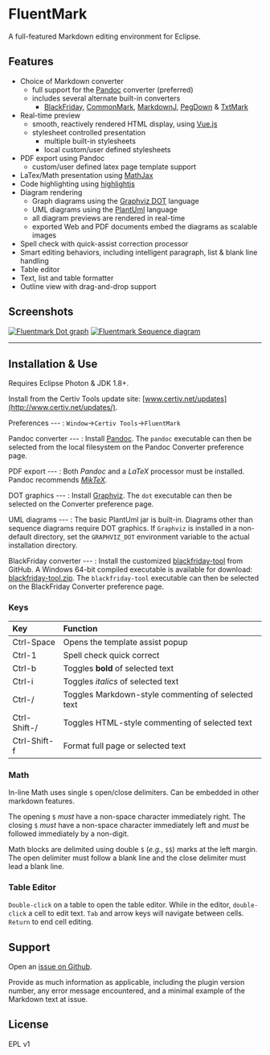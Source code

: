 # FluentMark

A full-featured Markdown editing environment for Eclipse.

## Features 

+ Choice of Markdown converter
    - full support for the [Pandoc](https://pandoc.org) converter (preferred)
    - includes several alternate built-in converters
        + [BlackFriday](https://github.com/russross/blackfriday), [CommonMark](https://github.com/jgm/CommonMark), 
          [MarkdownJ](https://github.com/myabc/markdownj), [PegDown](https://github.com/sirthias/pegdown) 
          & [TxtMark](https://github.com/rjeschke/txtmark)
+ Real-time preview
    - smooth, reactively rendered HTML display, using [Vue.js](https://vuejs.org/)
    - stylesheet controlled presentation
        + multiple built-in stylesheets
        + local custom/user defined stylesheets
+ PDF export using Pandoc
    - custom/user defined latex page template support
+ LaTex/Math presentation using [MathJax](https://www.mathjax.org/)
+ Code highlighting using [highlightjs](https://highlightjs.org/)
+ Diagram rendering
    - Graph diagrams using the [Graphviz DOT](http://www.graphviz.org/) language
    - UML diagrams using the [PlantUml](http://www.graphviz.org/) language
    - all diagram previews are rendered in real-time
    - exported Web and PDF documents embed the diagrams as scalable images
+ Spell check with quick-assist correction processor
+ Smart editing behaviors, including intelligent paragraph, list & blank line handling
+ Table editor
+ Text, list and table formatter
+ Outline view with drag-and-drop support

## Screenshots

[![Fluentmark Dot graph][1]][1] [![Fluentmark Sequence diagram][2]][2]

[1]: http://www.certiv.net/updates/net.certiv.fluentmark.site/ScreenShot.png "FluentMark Dot graph"
[2]: http://www.certiv.net/updates/net.certiv.fluentmark.site/ScreenShot1.png "FluentMark Sequence diagram"


---

## Installation & Use

Requires Eclipse Photon & JDK 1.8+.

Install from the Certiv Tools update site: [www.certiv.net/updates](http://www.certiv.net/updates/).

Preferences ---
: `Window`&rarr;`Certiv Tools`&rarr;`FluentMark`  

Pandoc converter ---
: Install [Pandoc](https://pandoc.org). The `pandoc` executable can then be 
selected from the local filesystem on the Pandoc Converter preference page.

PDF export ---
: Both *Pandoc* and a _LaTeX_ processor must be installed. 
Pandoc recommends [*MikTeX*](https://miktex.org/).

DOT graphics ---
: Install [Graphviz](http://www.graphviz.org/download.php). 
The `dot` executable can then be selected on the Converter preference page. 

UML diagrams ---
: The basic PlantUml jar is built-in. Diagrams other than sequence diagrams require
DOT graphics. If `Graphviz` is installed in a non-default directory, set the `GRAPHVIZ_DOT` 
environment variable to the actual installation directory. 

BlackFriday converter ---
: Install the customized [blackfriday-tool](https://github.com/grosenberg/blackfriday-tool) 
from GitHub. A Windows 64-bit compiled executable is available for download: 
[blackfriday-tool.zip](http://www.certiv.net/updates/net.certiv.fluentmark.site/blackfriday-tool.zip).
The `blackfriday-tool` executable can then be selected on the BlackFriday Converter preference page.

### Keys

|Key         |Function                                          |
|:-----------|:-------------------------------------------------|
|Ctrl-Space  |Opens the template assist popup                   |
|Ctrl-1      |Spell check quick correct                         |
|Ctrl-b      |Toggles **bold** of selected text                 |
|Ctrl-i      |Toggles _italics_ of selected text                |
|Ctrl-/      |Toggles Markdown-style commenting of selected text|
|Ctrl-Shift-/|Toggles HTML-style commenting of selected text    |
|Ctrl-Shift-f|Format full page or selected text                 |

### Math

In-line Math uses single `$` open/close delimiters. Can be embedded in other markdown 
features.

The opening `$` _must_ have a non-space character immediately right.  The closing 
`$` _must_ have a non-space character immediately left and _must_ be followed immediately 
by a non-digit. 

Math blocks are delimited using double `$` (*e.g.*, `$$`) marks at the left margin. 
The open delimiter must follow a blank line and the close delimiter must lead a blank 
line.


### Table Editor

`Double-click` on a table to open the table editor. While in the editor, `double-click` 
a cell to edit text. `Tab` and arrow keys will navigate between cells. `Return` to 
end cell editing.

## Support

Open an [issue on Github](https://github.com/grosenberg/fluentmark/issues). 

Provide as much information as applicable, including the plugin version number, any 
error message encountered, and a minimal example of the Markdown text at issue.

## License

EPL v1


